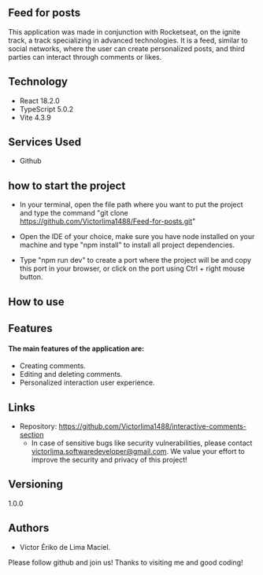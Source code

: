 ## Feed for posts
This application was made in conjunction with Rocketseat, on the ignite track, a track specializing in advanced technologies. It is a feed, similar to social networks, where the user can create personalized posts, and third parties can interact through comments or likes.

## Technology
* React 18.2.0
* TypeScript 5.0.2
* Vite 4.3.9

## Services Used
* Github

## how to start the project
* In your terminal, open the file path where you want to put the project and type the command "git clone https://github.com/Victorlima1488/Feed-for-posts.git"
  
* Open the IDE of your choice, make sure you have node installed on your machine and type "npm install" to install all project dependencies.
  
* Type "npm run dev" to create a port where the project will be and copy this port in your browser, or click on the port using Ctrl + right mouse button.
  
## How to use

## Features
#### The main features of the application are:
* Creating comments.
* Editing and deleting comments.
* Personalized interaction user experience.
## Links
* Repository: https://github.com/Victorlima1488/interactive-comments-section
  * In case of sensitive bugs like security vulnerabilities, please contact victorlima.softwaredeveloper@gmail.com. We value your effort     to improve the security and privacy of this project!
## Versioning
1.0.0
## Authors
* Victor Ériko de Lima Maciel.

Please follow github and join us! Thanks to visiting me and good coding!


